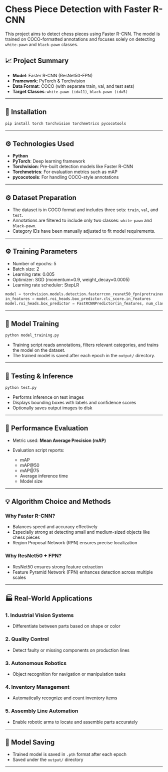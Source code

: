# Chess Piece Detection with Faster R-CNN

This project aims to detect chess pieces using Faster R-CNN. The model is trained on COCO-formatted annotations and focuses solely on detecting `white-pawn` and `black-pawn` classes.

## 📈 Project Summary

* **Model**: Faster R-CNN (ResNet50-FPN)
* **Framework**: PyTorch & Torchvision
* **Data Format**: COCO (with separate train, val, and test sets)
* **Target Classes**: `white-pawn (id=11)`, `black-pawn (id=5)`

---

## 🔧 Installation

```bash
pip install torch torchvision torchmetrics pycocotools
```

---

## ⚙️ Technologies Used

* **Python**
* **PyTorch**: Deep learning framework
* **Torchvision**: Pre-built detection models like Faster R-CNN
* **Torchmetrics**: For evaluation metrics such as mAP
* **pycocotools**: For handling COCO-style annotations

---

## ⚙️ Dataset Preparation

* The dataset is in COCO format and includes three sets: `train`, `val`, and `test`.
* Annotations are filtered to include only two classes: `white-pawn` and `black-pawn`.
* Category IDs have been manually adjusted to fit model requirements.

---

## ⚙️ Training Parameters

* Number of epochs: 5
* Batch size: 2
* Learning rate: 0.005
* Optimizer: SGD (momentum=0.9, weight\_decay=0.0005)
* Learning rate scheduler: StepLR

```python
model = torchvision.models.detection.fasterrcnn_resnet50_fpn(pretrained=True)
in_features = model.roi_heads.box_predictor.cls_score.in_features
model.roi_heads.box_predictor = FastRCNNPredictor(in_features, num_classes)
```

---

## 🔄 Model Training

```bash
python model_training.py
```

* Training script reads annotations, filters relevant categories, and trains the model on the dataset.
* The trained model is saved after each epoch in the `output/` directory.

---

## 🧪 Testing & Inference

```bash
python test.py
```

* Performs inference on test images
* Displays bounding boxes with labels and confidence scores
* Optionally saves output images to disk

---

## 🔬 Performance Evaluation

* Metric used: **Mean Average Precision (mAP)**
* Evaluation script reports:

  * mAP
  * mAP\@50
  * mAP\@75
  * Average inference time
  * Model size

---

## 💡 Algorithm Choice and Methods

### Why Faster R-CNN?

* Balances speed and accuracy effectively
* Especially strong at detecting small and medium-sized objects like chess pieces
* Region Proposal Network (RPN) ensures precise localization

### Why ResNet50 + FPN?

* ResNet50 ensures strong feature extraction
* Feature Pyramid Network (FPN) enhances detection across multiple scales

---

## 🏭 Real-World Applications

### 1. Industrial Vision Systems

* Differentiate between parts based on shape or color

### 2. Quality Control

* Detect faulty or missing components on production lines

### 3. Autonomous Robotics

* Object recognition for navigation or manipulation tasks

### 4. Inventory Management

* Automatically recognize and count inventory items

### 5. Assembly Line Automation

* Enable robotic arms to locate and assemble parts accurately

---

## 💾 Model Saving

* Trained model is saved in `.pth` format after each epoch
* Saved under the `output/` directory

---

